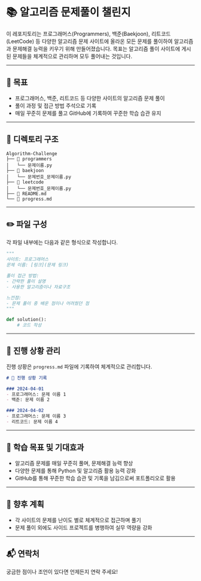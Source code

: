 # 📚 알고리즘 문제풀이 챌린지

이 레포지토리는 프로그래머스(Programmers), 백준(Baekjoon), 리트코드(LeetCode) 등 다양한 알고리즘 문제 사이트에 올라온 모든 문제를 풀이하여 알고리즘과 문제해결 능력을 키우기 위해 만들어졌습니다. 목표는 알고리즘 풀이 사이트에 게시된 문제들을 체계적으로 관리하며 모두 풀어내는 것입니다.

---

## 🎯 목표
- 프로그래머스, 백준, 리트코드 등 다양한 사이트의 알고리즘 문제 풀이
- 풀이 과정 및 접근 방법 주석으로 기록
- 매일 꾸준히 문제를 풀고 GitHub에 기록하여 꾸준한 학습 습관 유지

---

## 🚀 디렉토리 구조

```plaintext
Algorithm-Challenge
├── 📂 programmers
│   └── 문제이름.py
├── 📂 baekjoon
│   └── 문제번호_문제이름.py
├── 📂 leetcode
│   └── 문제번호_문제이름.py
├── 📝 README.md
└── 📝 progress.md
```

---

## ✏️ 파일 구성

각 파일 내부에는 다음과 같은 형식으로 작성합니다.

```python
"""
사이트: 프로그래머스
문제 이름: [링크](문제 링크)

풀이 접근 방법:
- 간략한 풀이 설명
- 사용한 알고리즘이나 자료구조

느낀점:
- 문제 풀이 중 배운 점이나 어려웠던 점
"""

def solution():
    # 코드 작성
```

---

## 📝 진행 상황 관리

진행 상황은 `progress.md` 파일에 기록하여 체계적으로 관리합니다.

```markdown
# 📅 진행 상황 기록

### 2024-04-01
- 프로그래머스: 문제 이름 1
- 백준: 문제 이름 2

### 2024-04-02
- 프로그래머스: 문제 이름 3
- 리트코드: 문제 이름 4
```

---

## 📌 학습 목표 및 기대효과
- 알고리즘 문제를 매일 꾸준히 풀며, 문제해결 능력 향상
- 다양한 문제를 통해 Python 및 알고리즘 활용 능력 강화
- GitHub를 통해 꾸준한 학습 습관 및 기록을 남김으로써 포트폴리오로 활용

---

## 🌟 향후 계획
- 각 사이트의 문제를 난이도 별로 체계적으로 접근하며 풀기
- 문제 풀이 외에도 사이드 프로젝트를 병행하여 실무 역량을 강화

---

## 📬 연락처
궁금한 점이나 조언이 있다면 언제든지 연락 주세요!


